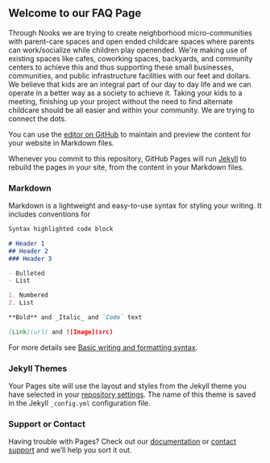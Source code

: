 ## Welcome to our FAQ Page

Through Nooks we are trying to create neighborhood micro-communities with parent-care spaces and open ended childcare spaces where parents can work/socialize while children play openended. We're making use of existing spaces like cafes, coworking spaces, backyards, and community centers to achieve this and thus supporting these small businesses, communities, and public infrastructure facilities with our feet and dollars.  We believe that kids are an integral part of our day to day life and we can operate in a better way as a society to achieve it. Taking your kids to a meeting, finishing up your project without the need to find alternate childcare should be all easier and within your community. We are trying to connect the dots.


You can use the [editor on GitHub](https://github.com/ParentsNook/parents_nook.github.io/edit/gh-pages/index.md) to maintain and preview the content for your website in Markdown files.

Whenever you commit to this repository, GitHub Pages will run [Jekyll](https://jekyllrb.com/) to rebuild the pages in your site, from the content in your Markdown files.

### Markdown

Markdown is a lightweight and easy-to-use syntax for styling your writing. It includes conventions for

```markdown
Syntax highlighted code block

# Header 1
## Header 2
### Header 3

- Bulleted
- List

1. Numbered
2. List

**Bold** and _Italic_ and `Code` text

[Link](url) and ![Image](src)
```

For more details see [Basic writing and formatting syntax](https://docs.github.com/en/github/writing-on-github/getting-started-with-writing-and-formatting-on-github/basic-writing-and-formatting-syntax).

### Jekyll Themes

Your Pages site will use the layout and styles from the Jekyll theme you have selected in your [repository settings](https://github.com/ParentsNook/parents_nook.github.io/settings/pages). The name of this theme is saved in the Jekyll `_config.yml` configuration file.

### Support or Contact

Having trouble with Pages? Check out our [documentation](https://docs.github.com/categories/github-pages-basics/) or [contact support](https://support.github.com/contact) and we’ll help you sort it out.

